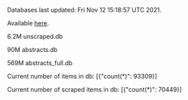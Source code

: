 Databases last updated: Fri Nov 12 15:18:57 UTC 2021. 

Available [here](https://github.com/cbeauhilton/ash-db/releases).

6.2M	unscraped.db

90M	abstracts.db

569M	abstracts_full.db

Current number of items in db:
[{"count(*)": 93309}]

Current number of scraped items in db:
[{"count(*)": 70449}]
